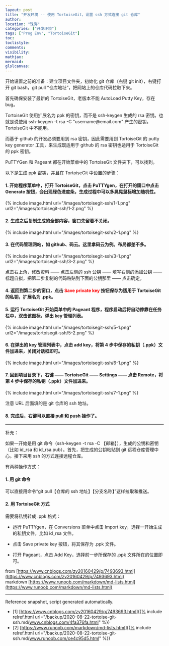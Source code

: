```yaml
---
layout: post
title: "开发环境 -- 使用 TortoiseGit，设置 ssh 方式连接 git 仓库"
author:
location: "珠海"
categories: ["开发环境"]
tags: ["Prog Env", "TortoiseGit"]
toc:
toclistyle:
comments:
visibility:
mathjax:
mermaid:
glslcanvas:
---
```


开始设置之前的准备：建立项目文件夹，初始化 git 仓库（右键 git init），右键打开 git bash，git pull “仓库地址”，把网站上的仓库代码拉取下来。

首先确保安装了最新的 TortoiseGit，老版本不能 AutoLoad Putty Key，存在 bug。

TortoiseGit 使用扩展名为 ppk 的密钥，而不是 ssh\-keygen 生成的 rsa 密钥。也就是说使用 ssh\-keygen \-t rsa \-C "username@email\.com" 产生的密钥，TortoiseGit 中不能用。

而基于 github 的开发必须要用到 rsa 密钥，因此需要用到 TortoiseGit 的 putty key generator 工具，来生成既适用于 github 的 rsa 密钥也适用于 TortoiseGit 的 ppk 密钥。

PuTTYGen 和 Pageant 都在开始菜单中的 TortoiseGit 文件夹下，可以找到。

以下是生成 ppk 密钥，并且在 TortoiseGit 中设置的步骤：

#### 1. 开始程序菜单中，打开 TortoiseGit，点击 PuTTYgen，在打开的窗口中点击 Generate 按钮，会出现绿色进度条，生成过程中可以多晃晃鼠标增加随机性。

{% include image.html url="/images/tortoisegit-ssh/1-1.png"
url2="/images/tortoisegit-ssh/1-2.png" %}

#### 2. 生成之后复制生成的全部内容，窗口先留着不关闭。

{% include image.html url="/images/tortoisegit-ssh/2-1.png" %}

#### 3. 在代码管理网站，如 github、码云。这里拿码云为例。布局都差不多。

{% include image.html url="/images/tortoisegit-ssh/3-1.png"
url2="/images/tortoisegit-ssh/3-2.png" %}

点击右上角，修改资料 —— 点击左侧的 ssh 公钥 —— 填写右侧的添加公钥 —— 标题自拟，把第二步复制的代码粘贴到下面的公钥那里 —— 点击确定。

#### 4. 返回到第二步的窗口，点击 **<font color="red">Save private key</font>** 按钮保存为适用于 TortoiseGit 的私钥，扩展名为 \.ppk。

#### 5. 运行 TortoiseGit 开始菜单中的 Pageant 程序，程序启动后将自动停靠在任务栏中，双击该图标，弹出 key 管理列表。

{% include image.html url="/images/tortoisegit-ssh/5-1.png"
url2="/images/tortoisegit-ssh/5-2.png" %}

#### 6. 在弹出的 key 管理列表中，点击 add key，将第 4 步中保存的私钥（\.ppk）文件加进来，关闭对话框即可。

{% include image.html url="/images/tortoisegit-ssh/6-1.png" %}

#### 7. 回到项目目录下，右键 —— TortoiseGit —— Settings —— 点击 Remote，将第 4 步中保存的私钥（\.ppk）文件加进来。

{% include image.html url="/images/tortoisegit-ssh/7-1.png" %}

注意 URL 后面填的是 git 仓库的 ssh 地址。

#### 8. 完成后，右键可以直接 pull 和 push 操作了。

-----------------

补充：

如果一开始是用 git 命令（ssh\-keygen \-t rsa \-C 【邮箱】），生成的公钥和密钥（比如 id\_rsa 和 id\_rsa\.pub）。首先，把生成的公钥粘贴到 git 远程仓库管理中心。接下来用 ssh 的方式连接远程仓库。

有两种操作方式：

#### 1. 用 git 命令

可以直接用命令“git pull【仓库的 ssh 地址】【分支名称】”这样拉取和推送。

#### 2. 用 TortoiseGit 方式

需要将私钥转成 \.ppk 格式：

- 运行 PuTTYgen，在 Conversions 菜单中点击 Import key，选择一开始生成的私钥文件，比如 id\_rsa 文件。

- 点击 Save private key 按钮，将其保存为 \.ppk 文件。

- 打开 Pageant，点击 Add Key，选择前一步所保存的 \.ppk 文件所在的位置即可。

from [https://www.cnblogs.com/zy20160429/p/7493693.html](https://www.cnblogs.com/zy20160429/p/7493693.html)<br/>
markdown [https://www.runoob.com/markdown/md-lists.html](https://www.runoob.com/markdown/md-lists.html)

-----

<font class='ref_snapshot'>Reference snapshot, script generated automatically.</font>

- [1] [https://www.cnblogs.com/zy20160429/p/7493693.html]({% include relref.html url="/backup/2020-08-22-tortoise-git-ssh.md/www.cnblogs.com/4fa376fa.html" %})
- [2] [https://www.runoob.com/markdown/md-lists.html]({% include relref.html url="/backup/2020-08-22-tortoise-git-ssh.md/www.runoob.com/ce4c95d5.html" %})
